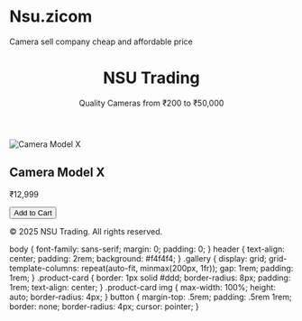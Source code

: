 # Nsu.zicom
Camera sell company cheap and affordable price 
<!DOCTYPE html>
<html lang="en">
<head>
  <meta charset="UTF-8">
  <title>NSU Trading – Camera Store</title>
  <link rel="stylesheet" href="css/styles.css">
</head>
<body>
  <header>
    <h1>NSU Trading</h1>
    <p>Quality Cameras from ₹200 to ₹50,000</p>
  </header>

  <main class="gallery">
    <!-- Repeat this block for each camera -->
    <div class="product-card">
      <img src="images/camera1.jpg" alt="Camera Model X">
      <h2>Camera Model X</h2>
      <p>₹12,999</p>
      <button>Add to Cart</button>
    </div>
    <!-- … more .product-card blocks … -->
  </main>

  <footer>
    <p>© 2025 NSU Trading. All rights reserved.</p>
  </footer>
</body>
</html>
body { font-family: sans-serif; margin: 0; padding: 0; }
header { text-align: center; padding: 2rem; background: #f4f4f4; }
.gallery {
  display: grid;
  grid-template-columns: repeat(auto-fit, minmax(200px, 1fr));
  gap: 1rem;
  padding: 1rem;
}
.product-card {
  border: 1px solid #ddd;
  border-radius: 8px;
  padding: 1rem;
  text-align: center;
}
.product-card img {
  max-width: 100%;
  height: auto;
  border-radius: 4px;
}
button {
  margin-top: .5rem;
  padding: .5rem 1rem;
  border: none;
  border-radius: 4px;
  cursor: pointer;
}
